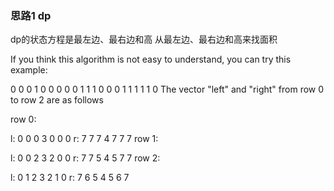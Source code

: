 ### 思路1 dp

dp的状态方程是最左边、最右边和高
从最左边、最右边和高来找面积

If you think this algorithm is not easy to understand, you can try this example:

0 0 0 1 0 0 0 
0 0 1 1 1 0 0 
0 1 1 1 1 1 0
The vector "left" and "right" from row 0 to row 2 are as follows

row 0:

l: 0 0 0 3 0 0 0
r: 7 7 7 4 7 7 7
row 1:

l: 0 0 2 3 2 0 0
r: 7 7 5 4 5 7 7 
row 2:

l: 0 1 2 3 2 1 0
r: 7 6 5 4 5 6 7